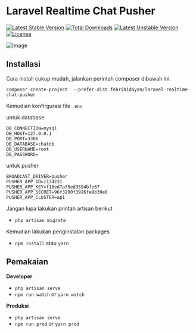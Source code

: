 # Laravel Realtime Chat Pusher

[![Latest Stable Version](https://poser.pugx.org/febrihidayan/laravel-realtime-chat-pusher/v)](//packagist.org/packages/febrihidayan/laravel-realtime-chat-pusher) [![Total Downloads](https://poser.pugx.org/febrihidayan/laravel-realtime-chat-pusher/downloads)](//packagist.org/packages/febrihidayan/laravel-realtime-chat-pusher) [![Latest Unstable Version](https://poser.pugx.org/febrihidayan/laravel-realtime-chat-pusher/v/unstable)](//packagist.org/packages/febrihidayan/laravel-realtime-chat-pusher) [![License](https://poser.pugx.org/febrihidayan/laravel-realtime-chat-pusher/license)](//packagist.org/packages/febrihidayan/laravel-realtime-chat-pusher)

![Image](https://i.ibb.co/6trP5t0/117851429-1152870708464796-2804219607738423233-o.jpg)

## Installasi
Cara install cukup mudah, jalankan perintah composer dibawah ini.
```
composer create-project  --prefer-dist febrihidayan/laravel-realtime-chat-pusher
```

Kemudian konfirgurasi file `.env`

untuk database
```
DB_CONNECTION=mysql
DB_HOST=127.0.0.1
DB_PORT=3306
DB_DATABASE=chatdb
DB_USERNAME=root
DB_PASSWORD=
```

untuk pusher

```
BROADCAST_DRIVER=pusher
PUSHER_APP_ID=1134231
PUSHER_APP_KEY=f10ed7a75ed3594bfe67
PUSHER_APP_SECRET=96f3200f3926fe9b39e8
PUSHER_APP_CLUSTER=ap1
```

Jangan lupa lakukan printah artisan berikut

- `php artisan migrate`

Kemudian lakukan penginstalan packages

- `npm install` atau `yarn`

## Pemakaian

**Developer**
- `php artisan serve`
- `npm run watch` or `yarn watch`

**Produksi**
- `php artisan serve`
- `npm run prod` or `yarn prod`

